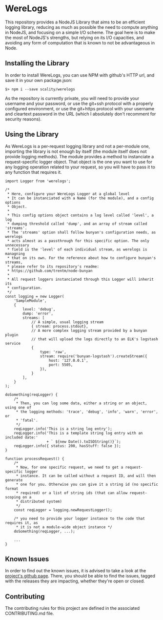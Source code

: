 # WereLogs

This repository provides a NodeJS Library that aims to be an efficient logging
library, reducing as much as possible the need to compute anything in NodeJS,
and focusing on a simple I/O scheme. The goal here is to make the most of
NodeJS's strengths, but relying on its I/O capacities, and avoiding any form of
computation that is known to not be advantageous in Node.

## Installing the Library

In order to install WereLogs, you can use NPM with github's HTTP url, and save
it in your own package.json:
```
$> npm i --save scality/werelogs
```

As the repository is currently private, you will need to provide your username
and your password, or use the git+ssh protocol with a properly configured
environment, or use the git+https protocol with your username and cleartext
password in the URL (which I absolutely don't recomment for security reasons).

## Using the Library

As WereLogs is a per-request logging library and not a per-module one,
importing the library is not enough by itself (the module itself does not
provide logging methods). The module provides a method to instanciate a
request-specific logger object. That object is the one you want to use for any
logging operation related to your request, so you will have to pass it to
any function that requires it.

```es6
import Logger from 'werelogs';

/*
 * Here, configure your WereLogs Logger at a global level
 * It can be instanciated with a Name (for the module), and a config options
 * Object.
 *
 * This config options object contains a log level called 'level', a log
 * dumping threshold called 'dump', and an array of stream called 'streams'.
 * The 'streams' option shall follow bunyan's configuration needs, as werelogs
 * acts almost as a passthrough for this specific option. The only unnecessary
 * field is the 'level' of each individual stream, as werelogs is managning
 * that on its own. For the reference about how to configure bunyan's streams,
 * please refer to its repository's readme:
 * https://github.com/trentm/node-bunyan
 *
 * All request loggers instanciated through this Logger will inherit its
 * configuration.
 */
const logging = new Logger(
    'SampleModule',
    {
        level: 'debug',
        dump: 'error',
        streams: [
            // A simple, usual logging stream
            { stream: process.stdout},
            // A more complex logging stream provided by a bunyan plugin
            // that will upload the logs directly to an ELK's logstash service
            {
                type: 'raw',
                stream: require('bunyan-logstash').createStream({
                    host: '127.0.0.1',
                    port: 5505,
                }),
            }
        ],
    }
);

doSomething(reqLogger) {
    /*
     * Then, you can log some data, either a string or an object, using one of
     * the logging methods: 'trace', 'debug', 'info', 'warn', 'error', or
     * 'fatal'.
     */
    reqLogger.info('This is a string log entry');
    reqLogger.info('This is a template string log entry with an included date:'
                   + ` ${new Date().toISOString()}`);
    reqLogger.info({ status: 200, hasStuff: false });
}

function processRequest() {
    /*
     * Now, for one specific request, we need to get a request-specific logger
     * instance. It can be called without a request ID, and will then generate
     * one for you. Otherwise you can give it a string id (no specific format
     * required) or a list of string ids (that can allow request-scoping on a
     * distributed system)
     */
    const reqLogger = logging.newRequestLogger();

    /* you need to provide your logger instance to the code that requires it, as
     * it is not a module-wide object instance */
    doSomething(reqLogger, ...);

    ...
}
```

## Known Issues

In order to find out the known issues, it is advised to take a look at the
[project's github page](http://github.com/scality/werelogs). There, you should
be able to find the issues, tagged with the releases they are impacting,
whether they're open or closed.

## Contributing

The contributing rules for this project are defined in the associated
CONTRIBUTING.md file.
